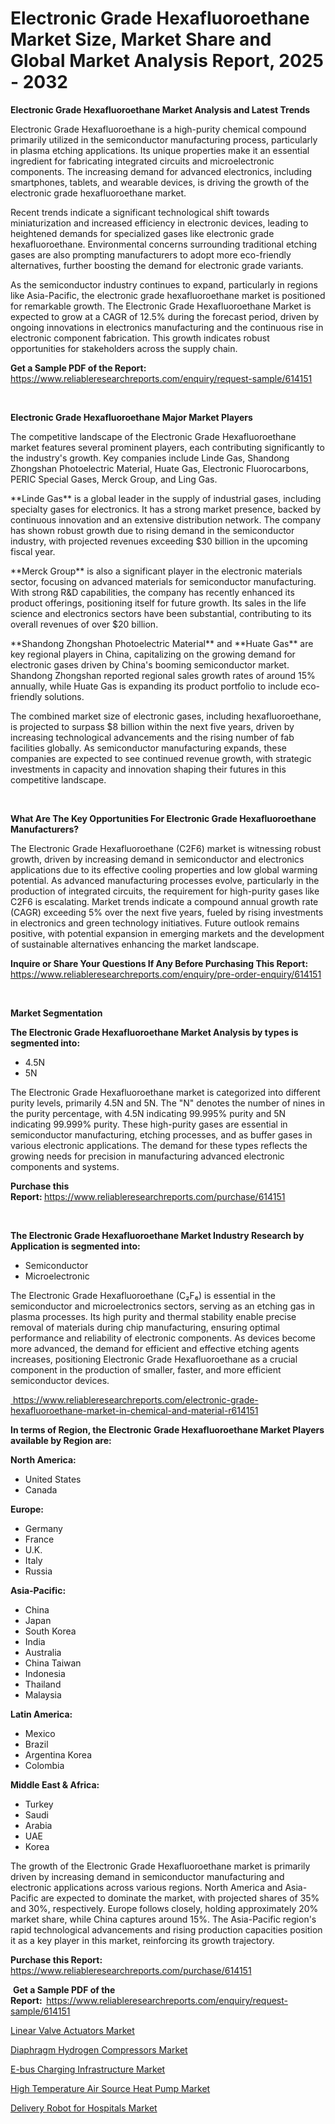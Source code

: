 <p><h1>Electronic Grade Hexafluoroethane Market Size, Market Share and Global Market Analysis Report, 2025 - 2032</h1></p><p><strong>Electronic Grade Hexafluoroethane Market Analysis and Latest Trends</strong></p>
<p><p>Electronic Grade Hexafluoroethane is a high-purity chemical compound primarily utilized in the semiconductor manufacturing process, particularly in plasma etching applications. Its unique properties make it an essential ingredient for fabricating integrated circuits and microelectronic components. The increasing demand for advanced electronics, including smartphones, tablets, and wearable devices, is driving the growth of the electronic grade hexafluoroethane market.</p><p>Recent trends indicate a significant technological shift towards miniaturization and increased efficiency in electronic devices, leading to heightened demands for specialized gases like electronic grade hexafluoroethane. Environmental concerns surrounding traditional etching gases are also prompting manufacturers to adopt more eco-friendly alternatives, further boosting the demand for electronic grade variants.</p><p>As the semiconductor industry continues to expand, particularly in regions like Asia-Pacific, the electronic grade hexafluoroethane market is positioned for remarkable growth. The Electronic Grade Hexafluoroethane Market is expected to grow at a CAGR of 12.5% during the forecast period, driven by ongoing innovations in electronics manufacturing and the continuous rise in electronic component fabrication. This growth indicates robust opportunities for stakeholders across the supply chain.</p></p>
<p><strong>Get a Sample PDF of the Report:&nbsp;</strong> <a href="https://www.reliableresearchreports.com/enquiry/request-sample/614151?utm_campaign=102&utm_medium=2&utm_source=Github&utm_content=ia&utm_term=24032025&utm_id=electronic-grade-hexafluoroethane">https://www.reliableresearchreports.com/enquiry/request-sample/614151</a></p>
<p>&nbsp;</p>
<p><strong>Electronic Grade Hexafluoroethane Major Market Players</strong></p>
<p><p>The competitive landscape of the Electronic Grade Hexafluoroethane market features several prominent players, each contributing significantly to the industry's growth. Key companies include Linde Gas, Shandong Zhongshan Photoelectric Material, Huate Gas, Electronic Fluorocarbons, PERIC Special Gases, Merck Group, and Ling Gas.</p><p>**Linde Gas** is a global leader in the supply of industrial gases, including specialty gases for electronics. It has a strong market presence, backed by continuous innovation and an extensive distribution network. The company has shown robust growth due to rising demand in the semiconductor industry, with projected revenues exceeding $30 billion in the upcoming fiscal year.</p><p>**Merck Group** is also a significant player in the electronic materials sector, focusing on advanced materials for semiconductor manufacturing. With strong R&D capabilities, the company has recently enhanced its product offerings, positioning itself for future growth. Its sales in the life science and electronics sectors have been substantial, contributing to its overall revenues of over $20 billion.</p><p>**Shandong Zhongshan Photoelectric Material** and **Huate Gas** are key regional players in China, capitalizing on the growing demand for electronic gases driven by China's booming semiconductor market. Shandong Zhongshan reported regional sales growth rates of around 15% annually, while Huate Gas is expanding its product portfolio to include eco-friendly solutions.</p><p>The combined market size of electronic gases, including hexafluoroethane, is projected to surpass $8 billion within the next five years, driven by increasing technological advancements and the rising number of fab facilities globally. As semiconductor manufacturing expands, these companies are expected to see continued revenue growth, with strategic investments in capacity and innovation shaping their futures in this competitive landscape.</p></p>
<p>&nbsp;</p>
<p><strong>What Are The Key Opportunities For Electronic Grade Hexafluoroethane Manufacturers?</strong></p>
<p><p>The Electronic Grade Hexafluoroethane (C2F6) market is witnessing robust growth, driven by increasing demand in semiconductor and electronics applications due to its effective cooling properties and low global warming potential. As advanced manufacturing processes evolve, particularly in the production of integrated circuits, the requirement for high-purity gases like C2F6 is escalating. Market trends indicate a compound annual growth rate (CAGR) exceeding 5% over the next five years, fueled by rising investments in electronics and green technology initiatives. Future outlook remains positive, with potential expansion in emerging markets and the development of sustainable alternatives enhancing the market landscape.</p></p>
<p><strong>Inquire or Share Your Questions If Any Before Purchasing This Report:</strong> <a href="https://www.reliableresearchreports.com/enquiry/pre-order-enquiry/614151?utm_campaign=102&utm_medium=2&utm_source=Github&utm_content=ia&utm_term=24032025&utm_id=electronic-grade-hexafluoroethane">https://www.reliableresearchreports.com/enquiry/pre-order-enquiry/614151</a></p>
<p>&nbsp;</p>
<p><strong>Market Segmentation</strong></p>
<p><strong>The Electronic Grade Hexafluoroethane Market Analysis by types is segmented into:</strong></p>
<p><ul><li>4.5N</li><li>5N</li></ul></p>
<p><p>The Electronic Grade Hexafluoroethane market is categorized into different purity levels, primarily 4.5N and 5N. The "N" denotes the number of nines in the purity percentage, with 4.5N indicating 99.995% purity and 5N indicating 99.999% purity. These high-purity gases are essential in semiconductor manufacturing, etching processes, and as buffer gases in various electronic applications. The demand for these types reflects the growing needs for precision in manufacturing advanced electronic components and systems.</p></p>
<p><strong>Purchase this Report:&nbsp;</strong><a href="https://www.reliableresearchreports.com/purchase/614151?utm_campaign=102&utm_medium=2&utm_source=Github&utm_content=ia&utm_term=24032025&utm_id=electronic-grade-hexafluoroethane">https://www.reliableresearchreports.com/purchase/614151</a></p>
<p>&nbsp;</p>
<p><strong>The Electronic Grade Hexafluoroethane Market Industry Research by Application is segmented into:</strong></p>
<p><ul><li>Semiconductor</li><li>Microelectronic</li></ul></p>
<p><p>The Electronic Grade Hexafluoroethane (C₂F₆) is essential in the semiconductor and microelectronics sectors, serving as an etching gas in plasma processes. Its high purity and thermal stability enable precise removal of materials during chip manufacturing, ensuring optimal performance and reliability of electronic components. As devices become more advanced, the demand for efficient and effective etching agents increases, positioning Electronic Grade Hexafluoroethane as a crucial component in the production of smaller, faster, and more efficient semiconductor devices.</p></p>
<p><a href="https://www.reliableresearchreports.com/electronic-grade-hexafluoroethane-market-in-chemical-and-material-r614151?utm_campaign=102&utm_medium=2&utm_source=Github&utm_content=ia&utm_term=24032025&utm_id=electronic-grade-hexafluoroethane">&nbsp;https://www.reliableresearchreports.com/electronic-grade-hexafluoroethane-market-in-chemical-and-material-r614151</a></p>
<p><strong>In terms of Region, the Electronic Grade Hexafluoroethane Market Players available by Region are:</strong></p>
<p>
    <p> <strong> North America: </strong>
        <ul>
            <li>United States</li>
            <li>Canada</li>
        </ul>
        </p> 
    <p> <strong> Europe: </strong>
        <ul>
            <li>Germany</li>
            <li>France</li>
            <li>U.K.</li>
            <li>Italy</li>
            <li>Russia</li>
        </ul>
        </p> 
    <p> <strong> Asia-Pacific: </strong>
        <ul>
            <li>China</li>
            <li>Japan</li>
            <li>South Korea</li>
            <li>India</li>
            <li>Australia</li>
            <li>China Taiwan</li>
            <li>Indonesia</li>
            <li>Thailand</li>
            <li>Malaysia</li>
        </ul>
        </p> 
    <p> <strong> Latin America: </strong>
        <ul>
            <li>Mexico</li>
            <li>Brazil</li>
            <li>Argentina Korea</li>
            <li>Colombia</li>
        </ul>
        </p> 
    <p> <strong> Middle East & Africa: </strong>
        <ul>
            <li>Turkey</li>
            <li>Saudi</li>
            <li>Arabia</li>
            <li>UAE</li>
            <li>Korea</li>
        </ul>
    </p>
    </p>
<p><p>The growth of the Electronic Grade Hexafluoroethane market is primarily driven by increasing demand in semiconductor manufacturing and electronic applications across various regions. North America and Asia-Pacific are expected to dominate the market, with projected shares of 35% and 30%, respectively. Europe follows closely, holding approximately 20% market share, while China captures around 15%. The Asia-Pacific region's rapid technological advancements and rising production capacities position it as a key player in this market, reinforcing its growth trajectory.</p></p>
<p><strong>Purchase this Report: </strong><a href="https://www.reliableresearchreports.com/purchase/614151?utm_campaign=102&utm_medium=2&utm_source=Github&utm_content=ia&utm_term=24032025&utm_id=electronic-grade-hexafluoroethane">https://www.reliableresearchreports.com/purchase/614151</a></p>
<p>&nbsp;<strong>Get a Sample PDF of the Report:&nbsp;&nbsp;</strong><a href="https://www.reliableresearchreports.com/enquiry/request-sample/614151?utm_campaign=102&utm_medium=2&utm_source=Github&utm_content=ia&utm_term=24032025&utm_id=electronic-grade-hexafluoroethane">https://www.reliableresearchreports.com/enquiry/request-sample/614151</a></p>
<p><strong></strong></p>
<p><p><a href="https://github.com/dayaanapis5/Market-Research-Report-List-1/blob/main/linear-valve-actuators-market.md?utm_campaign=102&utm_medium=2&utm_source=Github&utm_content=ia&utm_term=24032025&utm_id=electronic-grade-hexafluoroethane">Linear Valve Actuators Market</a></p><p><a href="https://github.com/ubavicachida/Market-Research-Report-List-1/blob/main/diaphragm-hydrogen-compressors-market.md?utm_campaign=102&utm_medium=2&utm_source=Github&utm_content=ia&utm_term=24032025&utm_id=electronic-grade-hexafluoroethane">Diaphragm Hydrogen Compressors Market</a></p><p><a href="https://github.com/daleogrando/Market-Research-Report-List-1/blob/main/e-bus-charging-infrastructure-market.md?utm_campaign=102&utm_medium=2&utm_source=Github&utm_content=ia&utm_term=24032025&utm_id=electronic-grade-hexafluoroethane">E-bus Charging Infrastructure Market</a></p><p><a href="https://github.com/gasikcalbos8/Market-Research-Report-List-1/blob/main/high-temperature-air-source-heat-pump-market.md?utm_campaign=102&utm_medium=2&utm_source=Github&utm_content=ia&utm_term=24032025&utm_id=electronic-grade-hexafluoroethane">High Temperature Air Source Heat Pump Market</a></p><p><a href="https://github.com/vaduzunny/Market-Research-Report-List-1/blob/main/delivery-robot-for-hospitals-market.md?utm_campaign=102&utm_medium=2&utm_source=Github&utm_content=ia&utm_term=24032025&utm_id=electronic-grade-hexafluoroethane">Delivery Robot for Hospitals Market</a></p></p>